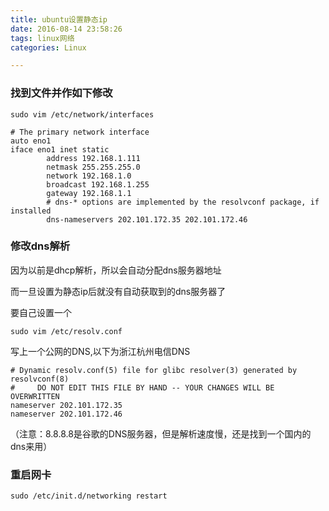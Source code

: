 ```yaml
---
title: ubuntu设置静态ip
date: 2016-08-14 23:58:26
tags: linux网络
categories: Linux

---
```


### 找到文件并作如下修改

`sudo vim /etc/network/interfaces`

```
# The primary network interface
auto eno1
iface eno1 inet static
        address 192.168.1.111
        netmask 255.255.255.0
        network 192.168.1.0
        broadcast 192.168.1.255
        gateway 192.168.1.1
        # dns-* options are implemented by the resolvconf package, if installed
        dns-nameservers 202.101.172.35 202.101.172.46
```



### 修改dns解析

因为以前是dhcp解析，所以会自动分配dns服务器地址

而一旦设置为静态ip后就没有自动获取到的dns服务器了

要自己设置一个

`sudo vim /etc/resolv.conf`

写上一个公网的DNS,以下为浙江杭州电信DNS

```
# Dynamic resolv.conf(5) file for glibc resolver(3) generated by resolvconf(8)
#     DO NOT EDIT THIS FILE BY HAND -- YOUR CHANGES WILL BE OVERWRITTEN
nameserver 202.101.172.35
nameserver 202.101.172.46
```


（注意：8.8.8.8是谷歌的DNS服务器，但是解析速度慢，还是找到一个国内的dns来用）

### 重启网卡

`sudo /etc/init.d/networking restart`